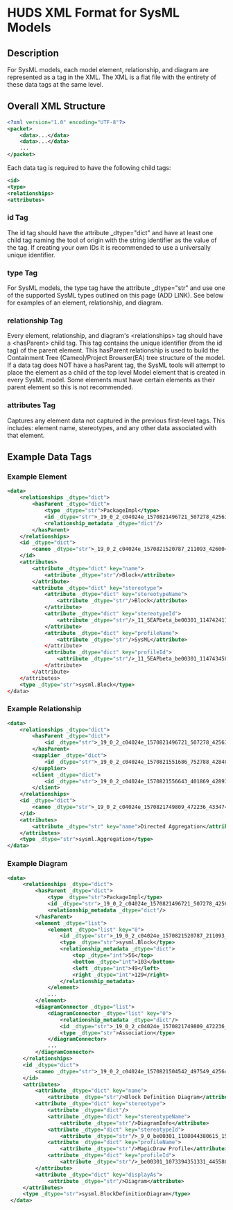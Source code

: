 # HUDS XML Format for SysML Models

## Description

For SysML models, each model element, relationship, and diagram are represented as a <data> tag in the XML. The XML is a flat file with the entirety of these data tags at the same level.

## Overall XML Structure

```xml
<?xml version="1.0" encoding="UTF-8"?>
<packet>
    <data>...</data>
    <data>...</data>
    ...
</packet>
```

Each data tag is required to have the following child tags:

```xml
<id>
<type>
<relationships>
<attributes>
```

### id Tag

The id tag should have the attribute _dtype="dict" and have at least one child tag naming the tool of origin with the string identifier as the value of the tag. If creating your own IDs it is recommended to use a universally unique identifier.

### type Tag

For SysML models, the type tag have the attribute _dtype="str" and use one of the supported SysML types outlined on this page (ADD LINK). See below for examples of an element, relationship, and diagram.

### relationship Tag

Every element, relationship, and diagram's &lt;relationships&gt; tag should have a &lt;hasParent&gt; child tag. This tag contains the unique identifier (from the id tag) of the parent element. This hasParent relationship is used to build the Containment Tree (Cameo)/Project Browser(EA) tree structure of the model. If a data tag does NOT have a hasParent tag, the SysML tools will attempt to place the element as a child of the top level Model element that is created in every SysML model. Some elements must have certain elements as their parent element so this is not recommended.

### attributes Tag

Captures any element data not captured in the previous first-level tags. This includes: element name, stereotypes, and any other data associated with that element.

## Example Data Tags

### Example Element

```xml
<data>
    <relationships _dtype="dict">
        <hasParent _dtype="dict">
            <type _dtype="str">PackageImpl</type>
            <id _dtype="str">_19_0_2_c04024e_1570821496721_507278_42563</id>
            <relationship_metadata _dtype="dict"/>
        </hasParent>
    </relationships>
    <id _dtype="dict">
        <cameo _dtype="str">_19_0_2_c04024e_1570821520787_211093_42600</cameo>
    </id>
    <attributes>
        <attribute _dtype="dict" key="name">
            <attribute _dtype="str"/>Block</attribute>
        </attribute>
        <attribute _dtype="dict" key="stereotype">
            <attribute _dtype="dict" key="stereotypeName">
                <attribute _dtype="str"/>Block</attribute>
            </attribute>
            <attribute _dtype="dict" key="stereotypeId">
                <attribute _dtype="str"/>_11_5EAPbeta_be00301_1147424179914_458922_958</attribute>
            </attribute>
            <attribute _dtype="dict" key="profileName">
                <attribute _dtype="str"/>SysML</attribute>
            </attribute>
            <attribute _dtype="dict" key="profileId">
                <attribute _dtype="str"/>_11_5EAPbeta_be00301_1147434586638_637562_1900</attribute>
            </attribute>
        </attribute>
    </attributes>
    <type _dtype="str">sysml.Block</type>
</data>
```

### Example Relationship

```xml
<data>
    <relationships _dtype="dict">
        <hasParent _dtype="dict">
            <id _dtype="str">_19_0_2_c04024e_1570821496721_507278_42563</id>
        </hasParent>
        <supplier _dtype="dict">
            <id _dtype="str">_19_0_2_c04024e_1570821551686_752788_42848</id>
        </supplier>
        <client _dtype="dict">
            <id _dtype="str">_19_0_2_c04024e_1570821556643_401869_42893</id>
        </client>
    </relationships>
    <id _dtype="dict">
        <cameo _dtype="str">_19_0_2_c04024e_1570821749809_472236_43347</cameo>
    </id>
    <attributes>
        <attribute _dtype="str" key="name">Directed Aggregation</attribute>
    </attributes>
    <type _dtype="str">sysml.Aggregation</type>
</data>
```

### Example Diagram

```xml
<data>
     <relationships _dtype="dict">
         <hasParent _dtype="dict">
             <type _dtype="str">PackageImpl</type>
             <id _dtype="str">_19_0_2_c04024e_1570821496721_507278_42563</id>
             <relationship_metadata _dtype="dict"/>
         </hasParent>
         <element _dtype="list">
             <element _dtype="list" key="0">
                 <id _dtype="str">_19_0_2_c04024e_1570821520787_211093_42600</id>
                 <type _dtype="str">sysml.Block</type>
                 <relationship_metadata _dtype="dict">
                     <top _dtype="int">56</top>
                     <bottom _dtype="int">103</bottom>
                     <left _dtype="int">49</left>
                     <right _dtype="int">129</right>
                 </relationship_metadata>
             </element>
             ...
         </element>
         <diagramConnector _dtype="list">
             <diagramConnector _dtype="list" key="0">
                 <relationship_metadata _dtype="dict"/>
                 <id _dtype="str">_19_0_2_c04024e_1570821749809_472236_43347</id>
                 <type _dtype="str">Association</type>
             </diagramConnector>
             ...
         </diagramConnector>
     </relationships>
     <id _dtype="dict">
         <cameo _dtype="str">_19_0_2_c04024e_1570821504542_497549_42564</cameo>
     </id>
     <attributes>
         <attribute _dtype="dict" key="name">
             <attribute _dtype="str"/>Block Definition Diagram</attribute>
         <attribute _dtype="dict" key="stereotype">
             <attribute _dtype="dict"/>
             <attribute _dtype="dict" key="stereotypeName">
                 <attribute _dtype="str"/>DiagramInfo</attribute>
             <attribute _dtype="dict" key="stereotypeId">
                 <attribute _dtype="str"/>_9_0_be00301_1108044380615_150487_0</attribute>
             <attribute _dtype="dict" key="profileName">
                 <attribute _dtype="str"/>MagicDraw Profile</attribute>
             <attribute _dtype="dict" key="profileId">
                 <attribute _dtype="str"/>_be00301_1073394351331_445580_2</attribute>
         </attribute>
         <attribute _dtype="dict" key="displayAs">
             <attribute _dtype="str"/>Diagram</attribute>
     </attributes>
     <type _dtype="str">sysml.BlockDefinitionDiagram</type>
 </data>
```

